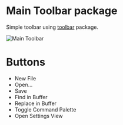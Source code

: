 # Main Toolbar package

Simple toolbar using [toolbar](https://atom.io/packages/toolbar) package.

![Main Toolbar](http://f.cl.ly/items/2d0K3x133j110e0D0446/Screenshot-2014-10-20-16.34.38.png)

# Buttons

* New File
* Open...
* Save
* Find in Buffer
* Replace in Buffer
* Toggle Command Palette
* Open Settings View
